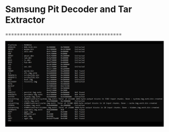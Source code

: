 # Samsung Pit Decoder and Tar Extractor 


========================================

![Alt text](docs/pic/pit.py.png?raw=true "Pit File")
